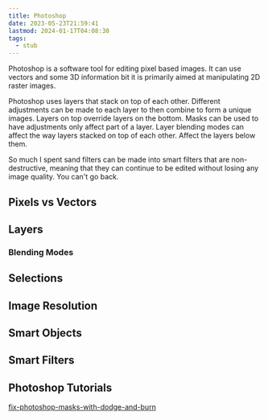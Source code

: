 ```yaml
---
title: Photoshop
date: 2023-05-23T21:59:41
lastmod: 2024-01-17T04:08:30
tags:
  - stub
---
```


Photoshop is a software tool for editing pixel based images. It can use vectors and some 3D information bit it is primarily aimed at manipulating 2D raster images.

Photoshop uses layers that stack on top of each other. Different adjustments can be made to each layer to then combine to form a unique images. Layers on top override layers on the bottom. Masks can be used to have adjustments only affect part of a layer. Layer blending modes can affect the way layers stacked on top of each other. Affect the layers below them.

So much I spent sand filters can be made into smart filters that are non-destructive, meaning that they can continue to be edited without losing any image quality. You can't go back.

## Pixels vs Vectors

## Layers

### Blending Modes

## Selections

## Image Resolution

## Smart Objects

## Smart Filters

## Photoshop Tutorials

[fix-photoshop-masks-with-dodge-and-burn](../software/fix-photoshop-masks-with-dodge-and-burn.md)
